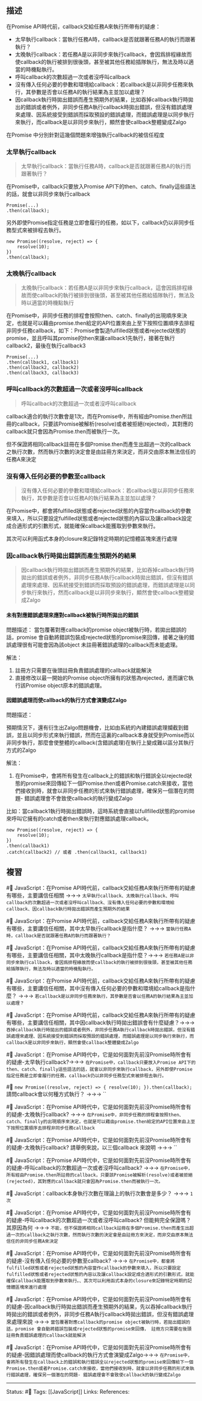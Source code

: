 ## 描述




在Promise API時代前，callback交給任務A來執行所帶有的疑慮：
- 太早執行callback：當執行任務A時，callback是否就跟著任務A的執行而跟著執行？
- 太晚執行callback：若任務A是以非同步來執行callback，會因爲排程緣故而使callback的執行被排到很後頭，甚至被其他任務給插隊執行，無法及時以適當的時機點執行。
- 呼叫callback的次數超過一次或者沒呼叫callback
- 沒有傳入任何必要的參數和環境給callback：若callback是以非同步任務來執行，其參數是否會以任務A的執行結果為主並加以處理？
- 因callback執行時拋出錯誤而產生預期外的結果，比如吞掉callback執行時拋出的錯誤或者例外，非同步任務A執行callback時拋出錯誤，但沒有錯誤處理來處理、因系統接受到錯誤而採取預設的錯誤處理，而錯誤處理是以同步執行來執行，而callback是以非同步來執行，顯然會使callback整體變成Zalgo


在Promise 中分別針對這幾個問題來增強執行callback的被信任程度

### 太早執行callback

> 太早執行callback：當執行任務A時，callback是否就跟著任務A的執行而跟著執行？


在Promise中，callback只要放入Promise API下的then、catch、finally這些語法的話，就會以非同步來執行callback
```
Promise(...)
.then(callback);
```

另外即使Promise指定任務是立即會履行的任務，如以下，callback仍以非同步任務型式來被排程去執行。
```
new Promise((resolve, reject) => {
	resolve(10);
})
.then(callback);
```

### 太晚執行callback

> 太晚執行callback：若任務A是以非同步來執行callback，這會因爲排程緣故而使callback的執行被排到很後頭，甚至被其他任務給插隊執行，無法及時以適當的時機點執行

在Promise中，非同步任務的排程會按照then、catch、finally的出現順序來決定，也就是可以藉由promise.then給定的API位置來由上至下按照位置順序去排程非同步任務callback，如下：Promise會製造fulfilled狀態或者rejected狀態的promise，並且呼叫其promise的then來讓callback1先執行，接著在執行callback2，最後在執行callback3
```
Promise(...)
.then(callback1, callback1)
.then(callback2, callback2)
.then(callback3, callback3)
```

### 呼叫callback的次數超過一次或者沒呼叫callback

> 呼叫callback的次數超過一次或者沒呼叫callback

callback適合的執行次數會是1次，而在Promise中，所有經由Promise.then所註冊的callback，只要該Promise被解析(resolve)或者被拒絕(rejected)，其對應的callback就只會因為Promise.then而被執行一次。

但不保證將相同callback註冊在多個Promise.then而產生出超過一次的callback之執行次數，然而執行次數的決定會是由註冊方來決定，而非交由原本無法信任的任務A來決定

### 沒有傳入任何必要的參數至callback

> 沒有傳入任何必要的參數和環境給callback：若callback是以非同步任務來執行，其參數是否會以任務A的執行結果為主並加以處理？

在Promise中，都會將fulfilled狀態或者rejected狀態的內容當作callback的參數來填入，所以只要設定fulfilled狀態或者rejected狀態的內容以及讓callback設定成合適形式的引數形式，就能確保callback能獲取到參數來執行。

其次可以利用函式本身的closure來記錄特定時期的記憶體區塊來進行處理


### 因callback執行時拋出錯誤而產生預期外的結果





> 因callback執行時拋出錯誤而產生預期外的結果，比如吞掉callback執行時拋出的錯誤或者例外，非同步任務A執行callback時拋出錯誤，但沒有錯誤處理來處理、因系統接受到錯誤而採取預設的錯誤處理，而錯誤處理是以同步執行來執行，然而callback是以非同步來執行，顯然會使callback整體變成Zalgo


#### 未有對應錯誤處理來應對callback被執行時所拋出的錯誤


問題描述：
當包覆著對應callback的promise object被執行時，若拋出錯誤的話，promise 會自動將錯誤包裝成rejected狀態的promise來回傳，接著之後的錯誤處理很有可能會因為該object 未註冊著錯誤處理的callback而未能處理。


解法：
1. 註冊方只需要在後頭註冊負責錯誤處理的callback就能解決
2. 直接修改以最一開始的Promise object所擁有的狀態為rejected，進而讓它執行該Promise object原本的錯誤處理。


#### 因錯誤處理而使callback的執行方式會演變成Zalgo

問題描述：

預期情況下，還有衍生出Zalgo問題機會，比如由系統的內建錯誤處理攔截到錯誤，並且以同步形式來執行錯誤，然而在這裏的callback本身就受到Promise而以非同步執行，那麼會使整體的callback(含錯誤處理)在執行上變成難以區分其執行方式的Zalgo

解法：

1. 在Promise中，會將所有發生在callback上的錯誤和執行錯誤全以rejected狀態的promise來回傳給下一個Promise.then或者Promise.catch來接收，當他們接收到時，就會以非同步任務的形式來執行錯誤處理，確保另一個潛在的問題- 錯誤處理會不會致使callback的執行變成Zalgo


比如：當callback1執行時拋出錯誤時，這時系統會直接以fullfilled狀態的promise來呼叫它擁有的catch或者then來執行對應錯誤處理callback。
```
new Promise((resolve, reject) => {
	resolve(10);
})
.then(callback1)
.catch(callback2) // 或者 .then(callback1, callback1)
```



## 複習

#🧠 JavaScript：在Promise API時代前，callback交給任務A來執行所帶有的疑慮有哪些，主要講信任相關 ->->-> `太早執行callback、太晚執行callback、呼叫callback的次數超過一次或者沒呼叫callback、沒有傳入任何必要的參數和環境給callback、因callback執行時拋出錯誤而產生預期外的結果`
<!--SR:!2023-05-15,43,250-->

#🧠 JavaScript：在Promise API時代前，callback交給任務A來執行所帶有的疑慮有哪些，主要講信任相關，其中太早執行callback是指什麼？ ->->-> `當執行任務A時，callback是否就跟著任務A的執行而跟著執行？`
<!--SR:!2023-04-12,24,250-->

#🧠 JavaScript：在Promise API時代前，callback交給任務A來執行所帶有的疑慮有哪些，主要講信任相關，其中太晚執行callback是指什麼？->->-> `若任務A是以非同步來執行callback，會因爲排程緣故而使callback的執行被排到很後頭，甚至被其他任務給插隊執行，無法及時以適當的時機點執行。`
<!--SR:!2023-04-17,28,250-->

#🧠 JavaScript：在Promise API時代前，callback交給任務A來執行所帶有的疑慮有哪些，主要講信任相關，其中沒有傳入任何必要的參數和環境給callback是指什麼？ ->->-> `若callback是以非同步任務來執行，其參數是否會以任務A的執行結果為主並加以處理？`
<!--SR:!2023-05-30,51,250-->

#🧠  JavaScript：在Promise API時代前，callback交給任務A來執行所帶有的疑慮有哪些，主要講信任相關，其中因callback執行時拋出錯誤會有什麼疑慮？->->-> `吞掉callback執行時拋出的錯誤或者例外，非同步任務A執行callback時拋出錯誤，但沒有錯誤處理來處理、因系統接受到錯誤而採取預設的錯誤處理，而錯誤處理是以同步執行來執行，而callback是以非同步來執行，顯然會使callback整體變成Zalgo`
<!--SR:!2023-04-30,28,230-->


#🧠 JavaScript：在Promise API時代中，它是如何面對先前沒Promise時所會有的疑慮-太早執行callback?->->-> `在Promise中，callback只要放入Promise API下的then、catch、finally這些語法的話，就會以非同步來執行callback，另外即使Promise指定任務是立即會履行的任務，callback仍以非同步任務型式來被排程去執行。`
<!--SR:!2023-06-07,58,250-->

#🧠 `new Promise((resolve, reject) => { resolve(10); }).then(callback); ` 請問callback會以何種方式執行？ ->->-> ``
<!--SR:!2023-04-14,26,250-->


#🧠 JavaScript：在Promise API時代中，它是如何面對先前沒Promise時所會有的疑慮-太晚執行callback? ->->-> `在Promise中，非同步任務的排程會按照then、catch、finally的出現順序來決定，也就是可以藉由promise.then給定的API位置來由上至下按照位置順序去排程非同步任務callback`
<!--SR:!2023-05-29,53,250-->

#🧠 JavaScript：在Promise API時代中，它是如何面對先前沒Promise時所會有的疑慮-太晚執行callback? 請舉例來說，以三個callback 來說明 ->->-> ``
<!--SR:!2023-04-13,25,250-->

#🧠 JavaScript：在Promise API時代中，它是如何面對先前沒Promise時所會有的疑慮-呼叫callback的次數超過一次或者沒呼叫callback?  ->->-> `在Promise中，所有經由Promise.then所註冊的callback，只要該Promise被解析(resolve)或者被拒絕(rejected)，其對應的callback就只會因為Promise.then而被執行一次。`
<!--SR:!2023-04-17,28,250-->

#🧠 JavaScript：callback本身執行次數在理論上的執行次數會是多少？ ->->-> `1次`
<!--SR:!2023-04-16,27,250-->

#🧠 JavaScript：在Promise API時代中，它是如何面對先前沒Promise時所會有的疑慮-呼叫callback的次數超過一次或者沒呼叫callback? 但能夠完全保證嗎？ 其原因為何 ->->-> `不能，但不保證將相同callback註冊在多個Promise.then而產生出超過一次的callback之執行次數，然而執行次數的決定會是由註冊方來決定，而非交由原本無法信任的非同步任務A來決定`
<!--SR:!2023-04-15,26,250-->


#🧠 JavaScript：在Promise API時代中，它是如何面對先前沒Promise時所會有的疑慮-沒有傳入任何必要的參數至callback?  ->->-> `在Promise中，都會將fulfilled狀態或者rejected狀態的內容當作callback的參數來填入，所以只要設定fulfilled狀態或者rejected狀態的內容以及讓callback設定成合適形式的引數形式，就能確保callback能獲取到參數來執行。、其次可以利用函式本身的closure來記錄特定時期的記憶體區塊來進行處理`
<!--SR:!2023-04-11,23,250-->

#🧠 JavaScript：在Promise API時代中，它是如何面對先前沒Promise時所會有的疑慮-因callback執行時拋出錯誤而產生預期外的結果，先以吞掉callback執行時拋出的錯誤或者例外，非同步任務A執行callback時拋出錯誤，但沒有錯誤處理來處理來說 ->->-> `當包覆著對應callback的promise object被執行時，若拋出錯誤的話，promise 會自動將錯誤包裝成rejected狀態的promise來回傳， 註冊方只需要在後頭註冊負責錯誤處理的callback就能解決`
<!--SR:!2023-06-03,55,250-->


#🧠  JavaScript：在Promise API時代中，它是如何面對先前沒Promise時所會有的疑慮-因錯誤處理而使callback的執行方式會演變成Zalgo->->-> `在Promise中，會將所有發生在callback上的錯誤和執行錯誤全以rejected狀態的promise來回傳給下一個Promise.then或者Promise.catch來接收，當他們接收到時，就會以非同步任務的形式來執行錯誤處理，確保另一個潛在的問題- 錯誤處理會不會致使callback的執行變成Zalgo`
<!--SR:!2023-04-17,28,250-->

























---
Status: #🌱 
Tags:
[[JavaScript]]
Links:
References: